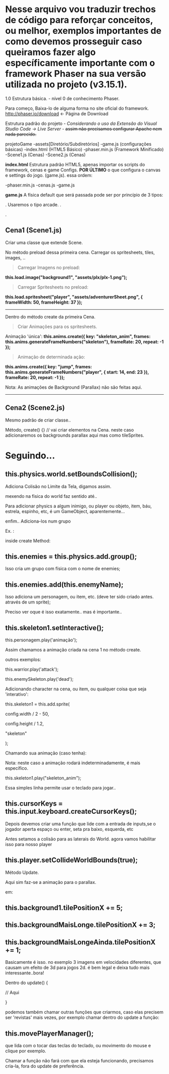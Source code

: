 # Nesse arquivo vou traduzir trechos de código para reforçar conceitos, ou melhor, exemplos importantes de como devemos prosseguir caso queiramos fazer algo específicamente importante com o framework Phaser na sua versão utilizada no projeto (v3.15.1).

  

1.0 Estrutura básica. - nível 0 de conhecimento Phaser.

  

Para começo, Baixa-lo de alguma forma no site oficial do framework.
http://phaser.io/download <- Página de Download

Estrutura padrão do projeto - *Considerando o uso da Extensão do Visual Studio Code -> Live Server* - ~~assim não precisamos configurar Apache nem nada parecido.~~

 
projetoGame
-assets[Diretório/Subdiretórios]
-game.js (configurações básicas)
-index.html (HTML5 Básico)
-phaser.min.js (Framework Minificado)
-Scene1.js (Cenas)
-Scene2.js (Cenas)

**index.html**
Estrutura padrão HTML5, apenas importar os scripts do framework, cenas e game Configs.
**POR ÚLTIMO** o que configura o canvas e settings do jogo. (game.js).
essa ordem:

-phaser.min.js
-cenas.js
-game.js

**game.js**
A física default que será passada pode ser por princípio de 3 tipos:

.
Usaremos o tipo arcade.
.

.

  

## Cena1 (Scene1.js)

  

Criar uma classe que extende Scene.

No método preload dessa primeira cena. 
Carregar os spritesheets, tiles, images, ..

>Carregar Imagens no preload:

**this.load.image("background1", "assets/plx/plx-1.png");**

>Carregar Spritesheets no preload:

**this.load.spritesheet("player", "assets/adventurerSheet.png", {
frameWidth: 50,
frameHeight: 37
});**
<hr>

Dentro do método create da primeira Cena.
  
>Criar Animações para os spritesheets. 

Animação 'única':
**this.anims.create({
key: "skeleton_anim",
frames: this.anims.generateFrameNumbers("skeleton"),
frameRate: 20,
repeat: -1
});**

>Animação de determinada ação:

**this.anims.create({
key: "jump",
frames: this.anims.generateFrameNumbers("player", {
start: 14,
end: 23
}),
frameRate: 20,
repeat: -1
});**


Nota: As animações de Background (Parallax) não são feitas aqui.
  <hr>

## Cena2 (Scene2.js)
Mesmo padrão de criar classe..

  

Método, create() {} // vai criar elementos na Cena.
neste caso adicionaremos os backgrounds parallax aqui mas como tileSprites.


# Seguindo...

  

## this.physics.world.setBoundsCollision();

  

Adiciona Colisão no Limite da Tela, digamos assim.

mexendo na fisica do world faz sentido até..

  

Para adicionar physics a algum inimigo, ou player ou objeto, item, báu, estrela, espinho, etc, é um GameObject, aparentemente...

enfim.. Adiciona-los num grupo

  

Ex. :

inside create Method:

  

## this.enemies = this.physics.add.group();

  

Isso cria um grupo com física com o nome de enemies;

  

## this.enemies.add(this.enemyName);

  

Isso adiciona um personagem, ou item, etc. (deve ter sido criado antes. através de um sprite);

  

Preciso ver oque é isso exatamente.. mas é importante..

  

## this.skeleton1.setInteractive();

  

this.personagem.play('animação');

Assim chamamos a animação criada na cena 1 no método create.

outros exemplos:

this.warrior.play('attack');

this.enemySkeleton.play('dead');

  
  

Adicionando character na cena, ou item, ou qualquer coisa que seja 'interativo':

this.skeleton1 = this.add.sprite(

config.width / 2 - 50,

config.height / 1.2,

"skeleton"

);

  

Chamando sua animação (caso tenha):

Nota: neste caso a animação rodará indeterminadamente, é mais específico.

this.skeleton1.play("skeleton_anim");

  

Essa simples linha permite usar o teclado para jogar..

## this.cursorKeys = this.input.keyboard.createCursorKeys();

Depois devemos criar uma função que lide com a entrada de inputs,se o jogador aperta espaço ou enter, seta pra baixo, esquerda, etc

  

Antes setamos a colisão para as laterais do World. agora vamos habilitar isso para nosso player

## this.player.setCollideWorldBounds(true);

  
  

Método Update.

Aqui sim faz-se a animação para o parallax.

em:

  

## this.background1.tilePositionX += 5;

## this.backgroundMaisLonge.tilePositionX += 3;

## this.backgroundMaisLongeAinda.tilePositionX += 1;

  

Basicamente é isso. no exemplo 3 imagens em velocidades diferentes, que causam um efeito de 3d para jogos 2d. é bem legal e deixa tudo mais interessante..bora!

  

Dentro do update() {

// Aqui

}

  

podemos também chamar outras funções que criarmos, caso elas precisem ser 'revistas' mais vezes, por exemplo chamar dentro do update a função:

  

## this.movePlayerManager();

que lida com o tocar das teclas do teclado, ou movimento do mouse e clique por exemplo.

Chamar a função não fará com que ela esteja funcionando, precisamos cria-la, fora do update de preferência.